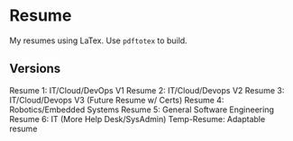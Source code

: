 # Resume

My resumes using LaTex. Use `pdftotex` to build.

## Versions

Resume 1: IT/Cloud/DevOps V1
Resume 2: IT/Cloud/Devops V2
Resume 3: IT/Cloud/Devops V3 (Future Resume w/ Certs)
Resume 4: Robotics/Embedded Systems
Resume 5: General Software Engineering
Resume 6: IT (More Help Desk/SysAdmin)
Temp-Resume: Adaptable resume
